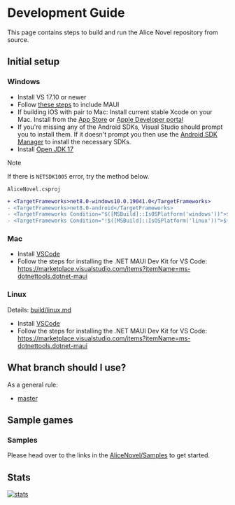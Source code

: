 # Development Guide

This page contains steps to build and run the Alice Novel repository from source.

## Initial setup

### Windows

- Install VS 17.10 or newer
- Follow [these steps](https://learn.microsoft.com/dotnet/maui/get-started/installation?tabs=vswin) to include MAUI
- If building iOS with pair to Mac: Install current stable Xcode on your Mac. Install from the [App Store](https://apps.apple.com/us/app/xcode/id497799835?mt=12) or [Apple Developer portal](https://developer.apple.com/download/more/?name=Xcode)
- If you're missing any of the Android SDKs, Visual Studio should prompt you to install them. If it doesn't prompt you then use the [Android SDK Manager](https://learn.microsoft.com/xamarin/android/get-started/installation/android-sdk) to install the necessary SDKs.
- Install [Open JDK 17](https://learn.microsoft.com/en-us/java/openjdk/download#openjdk-17)

> [!note]
> If there is `NETSDK1005` error, try the method below.
> 
> `AliceNovel.csproj`
> ```diff xml
> + <TargetFrameworks>net8.0-windows10.0.19041.0</TargetFrameworks>
> - <TargetFrameworks>net8.0-android</TargetFrameworks>
> - <TargetFrameworks Condition="$([MSBuild]::IsOSPlatform('windows'))">$(TargetFrameworks);net8.0-windows10.0.19041.0</TargetFrameworks>
> - <TargetFrameworks Condition="!$([MSBuild]::IsOSPlatform('linux'))">$(TargetFrameworks);net8.0-android;net8.0-ios;net8.0-maccatalyst</TargetFrameworks>
> ```

### Mac

- Install [VSCode](https://code.visualstudio.com/download)
- Follow the steps for installing the .NET MAUI Dev Kit for VS Code: https://marketplace.visualstudio.com/items?itemName=ms-dotnettools.dotnet-maui

### Linux

Details: [build/linux.md](./build/linux.md)

- Install [VSCode](https://code.visualstudio.com/download)
- Follow the steps for installing the .NET MAUI Dev Kit for VS Code: https://marketplace.visualstudio.com/items?itemName=ms-dotnettools.dotnet-maui

## What branch should I use?

As a general rule:

- [master](https://github.com/AliceNovel/AliceNovel/tree/master)

## Sample games

### Samples

Please head over to the links in the [AliceNovel/Samples](https://github.com/AliceNovel/Samples) to get started.

## Stats

[![stats](https://repobeats.axiom.co/api/embed/ea9ac7f76b2f9836ec873b8fe0d65979bee3f78f.svg)]()
